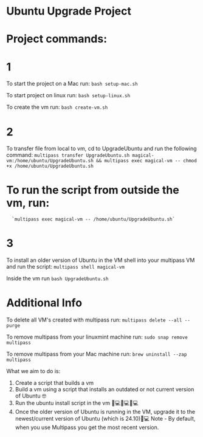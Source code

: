 # Ubuntu Upgrade Project

# Project commands:

# 1
To start the project on a Mac run:
`bash setup-mac.sh` 

To start project on linux run:
`bash setup-linux.sh`

To create the vm run:
`bash create-vm.sh`

# 2
To transfer file from local to vm, cd to UpgradeUbuntu and run the following command:
`multipass transfer UpgradeUbuntu.sh magical-vm:/home/ubuntu/UpgradeUbuntu.sh && multipass exec magical-vm -- chmod +x /home/ubuntu/UpgradeUbuntu.sh`
 
 # To run the script from outside the vm, run:
      `multipass exec magical-vm -- /home/ubuntu/UpgradeUbuntu.sh`

# 3
To install an older version of Ubuntu in the VM shell into your multipass VM and run the  script: 
`multipass shell magical-vm`

Inside the vm run 
`bash UpgradeUbuntu.sh`

# Additional Info
To delete all VM's created with multipass run:
`multipass delete --all --purge`

To remove multipass from your linuxmint machine run:
`sudo snap remove multipass`

To remove multipass from your Mac machine run:
`brew uninstall --zap multipass`


What we aim to do is:
1. Create a script that builds a vm 
2. Build a vm using a script that installs an outdated or not current version of Ubuntu 🤓
3. Run the ubuntu install script in the vm 👨💻👩💻🧑💻
4. Once the older version of Ubuntu is running in the VM, upgrade it to the newest/current version of Ubuntu (which is 24.10)🎉💻
Note - By default, when you use Multipass you get the most recent version.
